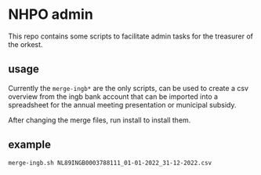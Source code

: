 # NHPO admin

This repo contains some scripts to facilitate admin tasks for the treasurer of
the orkest.

## usage

Currently the `merge-ingb*` are the only scripts, can be used to
create a csv overview from the ingb bank account that can
be imported into a spreadsheet for the annual meeting presentation or
municipal subsidy.

After changing the merge files, run install to install them.

## example

```bash
merge-ingb.sh NL89INGB0003788111_01-01-2022_31-12-2022.csv
```
